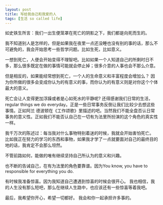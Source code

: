 ```yaml
---
layout: post
title: 写给我自己和我爱的人
tags: [生活 so called life]
---
```


如史铁生所言：我们一出生便笼罩在死亡的阴影之下，我们都是向死而生的。

我不知道别人是怎样的，但是如果我在夜里一点还没睡也没有别的事的话，那么不可避免的，我会开始思考一些哲学问题。比如生死，比如意义。

一想到死亡，人便会开始变得不理智吧。比如如果一个人知道自己的所剩时日不多，那么很多既定在做的事情可能就会停止掉；很多介意的人事也会不那么介意。

但是相反的，如果能经常想到死亡，一个人的生命意义和丰富程度会增加么？
因为你所做的很多会变成你认为的有意义的事，而你认为的有意义则是对你这个个体最大的意义。

死亡会让人变得更加浮躁或者是心如死水的平静呢? 还得感谢我们日常的生活，regular things we do everyday。正是一些日常事务反倒让我们比较少去想这些事情。正如阿兰 德波顿在《工作颂歌》里描述的吧。当然我们不能全盘否认日常事务的意义性。正如我们不能否认自己在一切有为法里所扮演的这个角色的真实性一样。

我千万次的陈述过：每当我对什么事物特别着迷的时候，我就会开始害怕死亡。
比如我正在努力的学习的东西和事物，如果我才学了一点就要面对自己的最终目的地的话，我肯定不会那么坦然。

不管前路如何，能做的唯有继续坚持自己所认为的意义和兴趣。

也不断的告诫自己，在有为法里的角色要靠谱。因为You know, you have to responsible for everything you do.

有时候我准备惊喜。因为我知道自己遭遇到惊喜的时候会很开心。
我也相信，我的人生没有那么短吧，那么在继续人生路中，也应该还有一些惊喜等着我吧。

最后，我希望你开心，希望一切都好。
我会和你一起承担许多事的。
